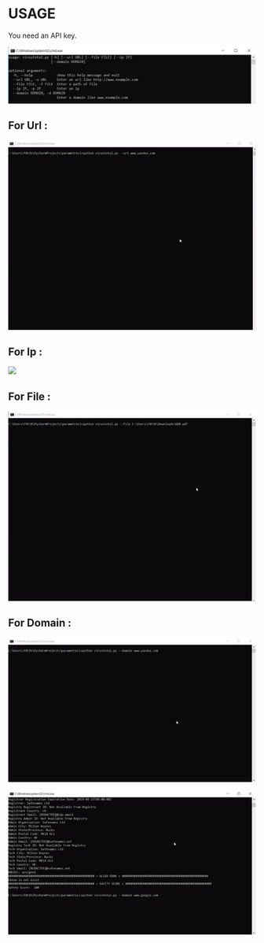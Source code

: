 # USAGE
<aside class="notice">
You need an  API key.
</aside>

![image](usage.png)

## For Url :

![](url.gif)

## For Ip :

![](ip.gif)

## For File :

![](file.gif)

## For Domain :

![](domain.gif)

![](domain2.gif)










